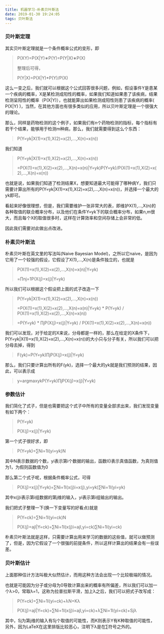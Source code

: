 ```yaml
---
title: 机器学习-朴素贝叶斯法
date: 2019-01-30 19:24:05
tags: 贝叶斯法
---
```


### **贝叶斯定理**

其实贝叶斯定理就是一个条件概率公式的变形，即

> P(XY)=P(X|Y)∗P(Y)=P(Y|X)∗P(X)
>
> 整理后可得，
>
> P(Y|X)=P(X|Y)*P(Y)/P(X)

这么一变之后，我们就可以根据这个公式回答很多问题，例如，假设事件Y是患某一个疾病的概率，X是某检测成阳性的概率，如果我们知道如果患了该疾病，结果检测呈阳性的概率（P(X|Y)），也就能算出如果检测成阳性则患了该疾病的概率( P(X|Y) )，当然，在其他方面也有很多类似的应用，所以贝叶斯定理是一个很强大的理论。

那么，同样是药物检测的这个例子，如果我们有n个药物检测的指标，每个指标有若干个结果，能够用于检测m种病，那么，我们就需要得到这么个东西：

> P(Y=yk|X(1)=x(1),X(2)=x(2),...,X(n)=x(n))

我们知道

> P(Y=yk|X(1)=x(1),X(2)=x(2),...,X(n)=x(n))
>
> =P(X(1)=x(1),X(2)=x(2),...,X(n)=x(n)|Y=yk)P(Y=yk)/P(X(1)=x(1),X(2)=x(2),...,X(n)=x(n))

也就是说，如果我们知道了检测结果X，想要知道最大可能得了哪种病Y，我们只需要计算出所有的P(Y=yk|X(1)=x(1),X(2)=x(2),...,X(n)=x(n))，并选择一个最大的yk即可。

看起来好像很理想，但是，我们需要维护一张非常大的表，即维护X(1),...,X(n)的各种取值的联合概率分布，以及他们在条件Y=yk下的联合概率分布，如果n,m很大，而且每个X的取值很多时，这样在计算效率和空间存储上会非常的低。

因此我们需要对此做出点改进。

### **朴素贝叶斯法**

朴素贝叶斯在英文里的写法叫(Naive Bayesian Model)，之所以它naive，是因为它用了一个较强的假设，它假设了X(1),...,X(n)是条件独立的，也就是

> P(X(1)=x(1),X(2)=x(2),...,X(n)=x(n)|Y=yk)
>
> =∏nj=1P(X(j)=x(j)|Y=yk)

所以我们可以根据这个假设把上面的式子改造一下

> P(Y=yk|X(1)=x(1),X(2)=x(2),...,X(n)=x(n))
>
> =P(X(1)=x(1),X(2)=x(2),...,X(n)=x(n)|Y=yk) * P(Y=yk) / P(X(1)=x(1),X(2)=x(2),...,X(n)=x(n))
>
> =P(Y=yk) * ∏jP(X(j)=x(j)|Y=yk) / P(X(1)=x(1),X(2)=x(2),...,X(n)=x(n))

我们可以发现，对于给定的X来说，分母都是一样的，那么在给定的X条件下，P(Y=yk|X(1)=x(1),X(2)=x(2),...,X(n)=x(n))的大小只与分子有关，所以我们可以把分母去掉，得到

> F(yk)=P(Y=yk)∏jP(X(j)=x(j)|Y=yk)

那么，我们只要计算出所有的F(yk)，选择一个最大的yk就是我们预测的结果，因此，可以表示成

> y=argmaxykP(Y=yk)∏jP(X(j)=x(j)|Y=yk)

### **参数估计**

我们简化了式子，但是也需要把这个式子中所有的变量全部求出来，我们发现变量有如下两个：

> P(Y=yk)
>
> P(X(j)=x(j)|Y=yk)

第一个式子很好求，即

> P(Y=yk)=∑Ni=1I(yi=yk)N

其中N表示数据的个数，yi表示第i个数据的输出，函数I()表示真值函数，为真则值为1，为假则函数值为0

那么第二个式子呢，根据条件概率公式，可得

> P(X(j)=x(j)|Y=yk)=∑Ni=1I(x(j)i=x(j),yi=yk)∑Ni=1I(yi=yk)

其中x(j)i表示第i组数据的第j维的输入，yi表示第i组输出的输出。

我们把式子整理一下(换一下变量写的好看点)就是

> P(Y=ck)=∑Ni=1I(yi=ck)N
>
> P(X(j)=ajl|Y=ck)=∑Ni=1I(x(j)i=ajl,yi=ck)∑Ni=1I(yi=ck)

朴素贝叶斯法就是这样，只需要计算出用来学习的数据的这些值，就可以做预测了，但是，因为它假设了一个很强的前提条件，所以这样计算出的结果会有一些误差。

### **贝叶斯估计**

上面那种估计方法叫极大似然估计，而用这种方法会出现一个比较极端的情况。 



也就是可能因为分子或分母为0导致计算出来的概率有所偏差，所以我们可以加一个λ>0，常取λ=1，这称为拉普拉斯平滑，加上λ之后，我们可以把式子改写成：

> P(Y=ck)=∑Ni=1I(yi=ck)+λN+Kλ
>
> P(X(j)=ajl|Y=ck)=∑Ni=1I(x(j)i=ajl,yi=ck)+λ∑Ni=1I(yi=ck)+Sjλ

其中，Sj为第j维的输入有Sj个取值的可能性，而K则表示Y有K种取值的可能性，另外，因为LaTeX在这里排版比较恶心，注明下λ是在∑符号之外的。
